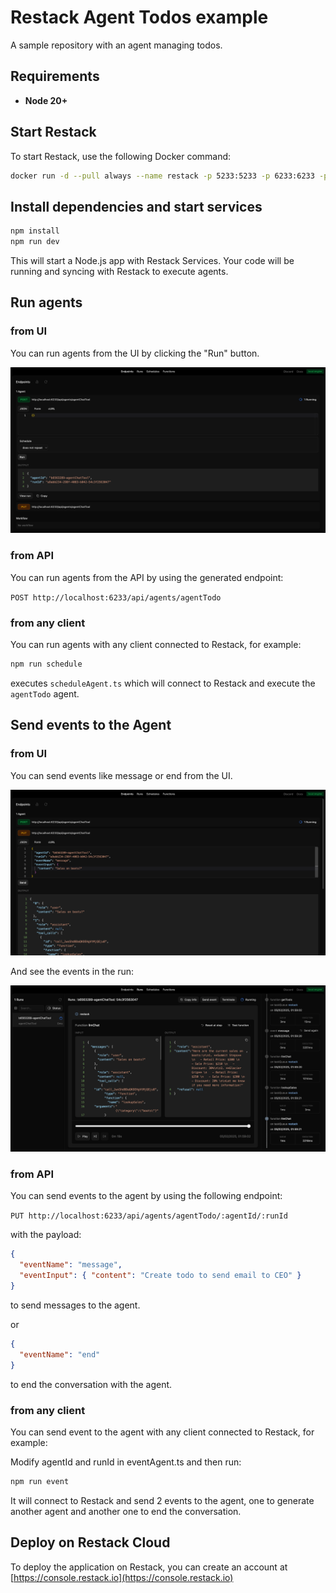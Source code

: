 # Restack Agent Todos example

A sample repository with an agent managing todos.

## Requirements

- **Node 20+**

## Start Restack

To start Restack, use the following Docker command:

```bash
docker run -d --pull always --name restack -p 5233:5233 -p 6233:6233 -p 7233:7233 -p 9233:9233 p 10233:10233 ghcr.io/restackio/restack:main
```

## Install dependencies and start services

```bash
npm install
npm run dev
```

This will start a Node.js app with Restack Services.
Your code will be running and syncing with Restack to execute agents.

## Run agents

### from UI

You can run agents from the UI by clicking the "Run" button.

![Run agents from UI](./chat_post.png)

### from API

You can run agents from the API by using the generated endpoint:

`POST http://localhost:6233/api/agents/agentTodo`

### from any client

You can run agents with any client connected to Restack, for example:

```bash
npm run schedule
```

executes `scheduleAgent.ts` which will connect to Restack and execute the `agentTodo` agent.

## Send events to the Agent

### from UI

You can send events like message or end from the UI.

![Send events from UI](./chat_put.png)

And see the events in the run:

![See events in UI](./chat_run.png)

### from API

You can send events to the agent by using the following endpoint:

`PUT http://localhost:6233/api/agents/agentTodo/:agentId/:runId`

with the payload:

```json
{
  "eventName": "message",
  "eventInput": { "content": "Create todo to send email to CEO" }
}
```

to send messages to the agent.

or

```json
{
  "eventName": "end"
}
```

to end the conversation with the agent.

### from any client

You can send event to the agent with any client connected to Restack, for example:

Modify agentId and runId in eventAgent.ts and then run:

```bash
npm run event
```

It will connect to Restack and send 2 events to the agent, one to generate another agent and another one to end the conversation.

## Deploy on Restack Cloud

To deploy the application on Restack, you can create an account at [https://console.restack.io](https://console.restack.io)
